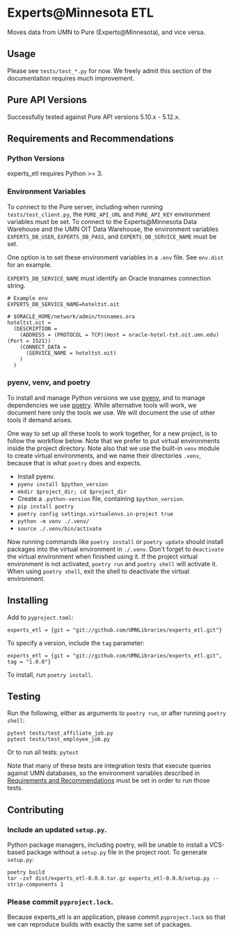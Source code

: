 # Experts@Minnesota ETL

Moves data from UMN to Pure (Experts@Minnesota), and vice versa.

## Usage

Please see `tests/test_*.py` for now. We freely admit this section of the documentation requires
much improvement.

## Pure API Versions

Successfully tested against Pure API versions 5.10.x - 5.12.x.

## Requirements and Recommendations

### Python Versions

experts_etl requires Python >= 3.

### Environment Variables

To connect to the Pure server, including when running `tests/test_client.py`, the
`PURE_API_URL` and `PURE_API_KEY` environment variables must be set. To connect to
the Experts@Minnesota Data Warehouse and the UMN OIT Data Warehouse, the environment
variables `EXPERTS_DB_USER`, `EXPERTS_DB_PASS`, and `EXPERTS_DB_SERVICE_NAME`
must be set.

One option is to set these environment variables in a `.env` file. See `env.dist` for an example.

`EXPERTS_DB_SERVICE_NAME` must identify an Oracle tnsnames connection string.

```
# Example env
EXPERTS_DB_SERVICE_NAME=hoteltst.oit

# $ORACLE_HOME/network/admin/tnsnames.ora
hoteltst.oit =
  (DESCRIPTION =
    (ADDRESS = (PROTOCOL = TCP)(Host = oracle-hotel-tst.oit.umn.edu)(Port = 1521))
    (CONNECT_DATA =
      (SERVICE_NAME = hoteltst.oit)
    )
  )
```

### pyenv, venv, and poetry 

To install and manage Python versions we use [pyenv](https://github.com/pyenv/pyenv), and to manage
dependencies we use [poetry](https://poetry.eustace.io/). While alternative tools will work, we document
here only the tools we use. We will document the use of other tools if demand arises.

One way to set up all these tools to work together, for a new project, is to follow the workflow below.
Note that we prefer to put virtual environments inside the project directory. Note also that we use the
built-in `venv` module to create virtual environments, and we name their directories `.venv`, because
that is what `poetry` does and expects.

* Install pyenv.
* `pyenv install $python_version`
* `mkdir $project_dir; cd $project_dir`
* Create a `.python-version` file, containing `$python_version`. 
* `pip install poetry`
* `poetry config settings.virtualenvs.in-project true`
* `python -m venv ./.venv/`
* `source ./.venv/bin/activate`
 
Now running commands like `poetry install` or `poetry update` should install packages into the virtual
environment in `./.venv`. Don't forget to `deactivate` the virtual environment when finished using it.
If the project virtual environment is not activated, `poetry run` and `poetry shell` will activate it.
When using `poetry shell`, exit the shell to deactivate the virtual environment. 

## Installing

Add to `pyproject.toml`:

```
experts_etl = {git = "git://github.com/UMNLibraries/experts_etl.git"}
```

To specify a version, include the `tag` parameter:

```
experts_etl = {git = "git://github.com/UMNLibraries/experts_etl.git", tag = "1.0.0"}
```

To install, run `poetry install`.

## Testing

Run the following, either as arguments
to `poetry run`, or after running `poetry shell`:

```
pytest tests/test_affiliate_job.py
pytest tests/test_employee_job.py
```

Or to run all tests: `pytest`

Note that many of these tests are integration tests that execute queries against UMN databases,
so the environment variables described in
[Requirements and Recommendations](#requirements-and-recommendations)
must be set in order to run those tests.

## Contributing

### Include an updated `setup.py`.

Python package managers, including poetry, will be unable to install a VCS-based package without a 
`setup.py` file in the project root. To generate `setup.py`:

```
poetry build
tar -zxf dist/experts_etl-0.0.0.tar.gz experts_etl-0.0.0/setup.py --strip-components 1
```

### Please commit `pyproject.lock`.

Because experts_etl is an application, please commit `pyproject.lock` so that we can reproduce builds
with exactly the same set of packages.
